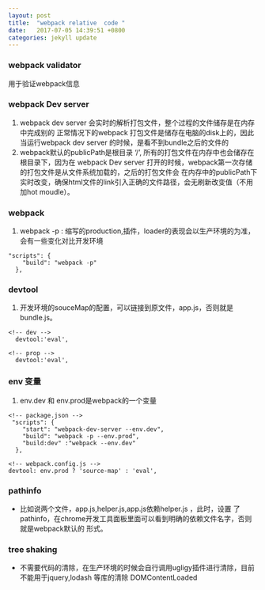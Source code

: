 ```yaml
---
layout: post
title:  "webpack relative  code "
date:   2017-07-05 14:39:51 +0800
categories: jekyll update
---
```


### webpack validator
 用于验证webpack信息

### webpack Dev server 
1. webpack dev server 会实时的解析打包文件，整个过程的文件储存是在内存中完成别的
正常情况下的webpack 打包文件是储存在电脑的disk上的，因此当运行webpack dev server
的时候，是看不到bundle之后的文件的
2. webpack默认的publicPath是根目录 ‘/’, 所有的打包文件在内存中也会储存在根目录下，因为在
webpack Dev server 打开的时候，webpack第一次存储的打包文件是从文件系统加载的，之后的打包文件会
在内存中的publicPath下实时改变，确保html文件的link引入正确的文件路径，会无刷新改变值（不用加hot moudle）。

### webpack 
1. webpack -p : 缩写的production,插件，loader的表现会以生产环境的为准，会有一些变化对比开发环境
```
"scripts": {
    "build": "webpack -p"
  },
```

### devtool
1. 开发环境的souceMap的配置，可以链接到原文件，app.js，否则就是bundle.js。
```
<!-- dev -->
  devtool:'eval',

<!-- prop -->
  devtool:'eval',

```
### env 变量
1. env.dev 和 env.prod是webpack的一个变量
```
<!-- package.json -->
 "scripts": {
    "start": "webpack-dev-server --env.dev",
    "build": "webpack -p --env.prod",
    "build:dev" :"webpack --env.dev"
  },

<!-- webpack.config.js -->
devtool: env.prod ? 'source-map' : 'eval',

```
### pathinfo
* 比如说两个文件，app.js,helper.js,app.js依赖helper.js ，此时，设置 了
pathinfo，在chrome开发工具面板里面可以看到明确的依赖文件名字，否则就是webpack默认的
形式。

### tree shaking
* 不需要代码的清除，在生产环境的时候会自行调用ugligy插件进行清除，目前不能用于jquery,lodash
等库的清除
DOMContentLoaded













